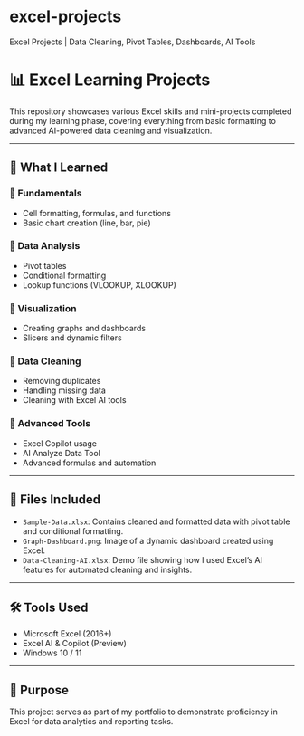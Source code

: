 # excel-projects
Excel Projects | Data Cleaning, Pivot Tables, Dashboards, AI Tools
# 📊 Excel Learning Projects

This repository showcases various Excel skills and mini-projects completed during my learning phase, covering everything from basic formatting to advanced AI-powered data cleaning and visualization.

---

## 🧠 What I Learned

### 🔹 Fundamentals
- Cell formatting, formulas, and functions
- Basic chart creation (line, bar, pie)

### 🔹 Data Analysis
- Pivot tables
- Conditional formatting
- Lookup functions (VLOOKUP, XLOOKUP)

### 🔹 Visualization
- Creating graphs and dashboards
- Slicers and dynamic filters

### 🔹 Data Cleaning
- Removing duplicates
- Handling missing data
- Cleaning with Excel AI tools

### 🔹 Advanced Tools
- Excel Copilot usage
- AI Analyze Data Tool
- Advanced formulas and automation

---

## 📁 Files Included
- `Sample-Data.xlsx`: Contains cleaned and formatted data with pivot table and conditional formatting.
- `Graph-Dashboard.png`: Image of a dynamic dashboard created using Excel.
- `Data-Cleaning-AI.xlsx`: Demo file showing how I used Excel’s AI features for automated cleaning and insights.

---

## 🛠 Tools Used
- Microsoft Excel (2016+)
- Excel AI & Copilot (Preview)
- Windows 10 / 11

---

## 🎯 Purpose
This project serves as part of my portfolio to demonstrate proficiency in Excel for data analytics and reporting tasks.
